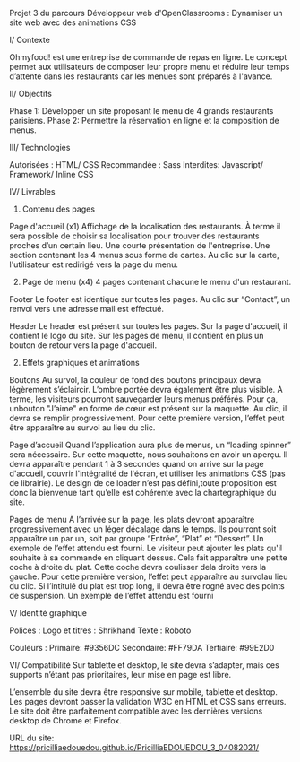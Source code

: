 Projet 3 du parcours Développeur web d'OpenClassrooms : Dynamiser un site web avec des animations CSS

I/ Contexte

Ohmyfood! est une entreprise de commande de repas en ligne. Le concept permet aux utilisateurs de composer leur propre menu et réduire leur temps d’attente dans les restaurants car les menues sont préparés à l'avance.

II/ Objectifs

Phase 1: Développer un site proposant le menu de 4 grands restaurants parisiens.
Phase 2: Permettre la réservation en ligne et la composition de menus.

III/ Technologies

Autorisées : HTML/ CSS
Recommandée : Sass
Interdites: Javascript/ Framework/ Inline CSS

IV/ Livrables

1) Contenu des pages

Page d'accueil (x1)
Affichage de la localisation des restaurants. À terme il sera possible de choisir sa localisation pour trouver des restaurants proches d’un certain lieu.
Une courte présentation de l'entreprise.
Une section contenant les 4 menus sous forme de cartes. Au clic sur la carte, l'utilisateur est redirigé vers la page du menu.

2) Page de menu (x4)
4 pages contenant chacune le menu d'un restaurant.

Footer
Le footer est identique sur toutes les pages.
Au clic sur “Contact”, un renvoi vers une adresse mail est effectué.

Header
Le header est présent sur toutes les pages.
Sur la page d'accueil, il contient le logo du site.
Sur les pages de menu, il contient en plus un bouton de retour vers la page d'accueil.


2) Effets graphiques et animations

Boutons
Au survol, la couleur de fond des boutons principaux devra légèrement s’éclaircir. L’ombre portée devra également être plus visible.
À terme, les visiteurs pourront sauvegarder leurs menus préférés. Pour ça, unbouton "J’aime" en forme de cœur est présent sur la maquette. Au clic, il devra se remplir progressivement. Pour cette première version, l’effet peut être apparaître au survol au lieu du clic.

Page d’accueil
Quand l’application aura plus de menus, un “loading spinner” sera nécessaire. Sur cette maquette, nous souhaitons en avoir un aperçu. Il devra apparaître pendant 1 à 3 secondes quand on arrive sur la page d'accueil, couvrir l'intégralité de l'écran, et utiliser les animations CSS (pas de librairie). Le design de ce loader n’est pas défini,toute proposition est donc la bienvenue tant qu’elle est cohérente avec la chartegraphique du site.

Pages de menu
À l’arrivée sur la page, les plats devront apparaître progressivement avec un léger décalage dans le temps. Ils pourront soit apparaître un par un, soit par groupe “Entrée”, “Plat” et “Dessert”. Un exemple de l’effet attendu est fourni.
Le visiteur peut ajouter les plats qu'il souhaite à sa commande en cliquant dessus. Cela fait apparaître une petite coche à droite du plat. Cette coche devra coulisser dela droite vers la gauche. Pour cette première version, l’effet peut apparaître au survolau lieu du clic. Si l’intitulé du plat est trop long, il devra être rogné avec des points de suspension. Un exemple de l’effet attendu est fourni

V/ Identité graphique

Polices :
Logo et titres : Shrikhand
Texte : Roboto

Couleurs :
Primaire: #9356DC
Secondaire: #FF79DA
Tertiaire: #99E2D0

VI/ Compatibilité
Sur tablette et desktop, le site devra s’adapter, mais ces supports n’étant pas prioritaires, leur mise en page est libre.

L’ensemble du site devra être responsive sur mobile, tablette et desktop.
Les pages devront passer la validation W3C en HTML et CSS sans erreurs.
Le site doit être parfaitement compatible avec les dernières versions desktop de Chrome et Firefox.

URL du site: https://pricilliaedouedou.github.io/PricilliaEDOUEDOU_3_04082021/